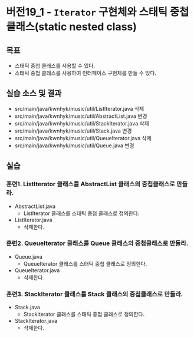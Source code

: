 # 버전19_1 - `Iterator` 구현체와 스태틱 중첩 클래스(static nested class)

##  목표

- 스태틱 중첩 클래스를 사용할 수 있다.
- 스태틱 중첩 클래스를 사용하여 인터페이스 구현체를 만들 수 있다.


## 실습 소스 및 결과

- src/main/java/kwnhyk/music/util/ListIterator.java 삭제
- src/main/java/kwnhyk/music/util/AbstractList.java 변경
- src/main/java/kwnhyk/music/util/StackIterator.java 삭제
- src/main/java/kwnhyk/music/util/Stack.java 변경
- src/main/java/kwnhyk/music/util/QueueIterator.java 삭제
- src/main/java/kwnhyk/music/util/Queue.java 변경

## 실습

### 훈련1. ListIterator 클래스를 AbstractList 클래스의 중첩클래스로 만들라.

- AbstractList.java
  - ListIterator 클래스를 스태틱 중첩 클래스로 정의한다.
- ListIterator.java
  - 삭제한다.

### 훈련2. QueueIterator 클래스를 Queue 클래스의 중첩클래스로 만들라.

- Queue.java
  - QueueIterator 클래스를 스태틱 중첩 클래스로 정의한다.
- QueueIterator.java 
  - 삭제한다.

### 훈련3. StackIterator 클래스를 Stack 클래스의 중첩클래스로 만들라.

- Stack.java
  - StackIterator 클래스를 스태틱 중첩 클래스로 정의한다.
- StackIterator.java 
  - 삭제한다.
